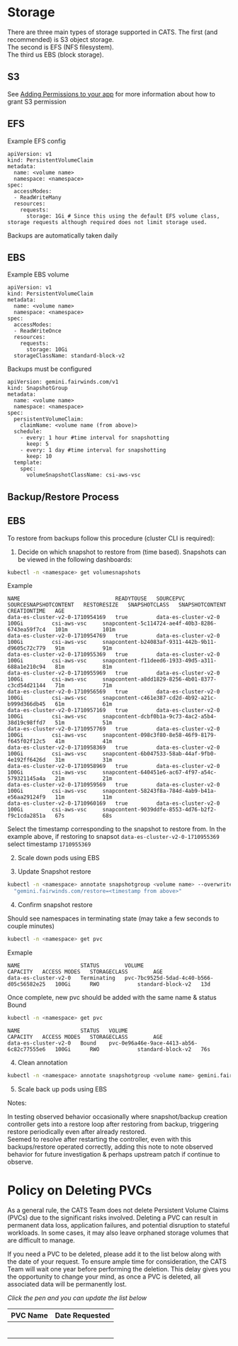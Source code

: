 
# Storage 

There are three main types of storage supported in CATS.  The first (and recommended) is S3 object storage.  
The second is EFS (NFS filesystem).  
The third us EBS (block storage).

## S3

See [Adding Permissions to your app](/guide/Namespace#iam-permissions-for-your-app) for more information about how to grant S3 permission


## EFS

Example EFS config

```
apiVersion: v1
kind: PersistentVolumeClaim
metadata:
  name: <volume name>
  namespace: <namespace>
spec:
  accessModes:
  - ReadWriteMany
  resources:
    requests:
      storage: 1Gi # Since this using the default EFS volume class, storage requests although required does not limit storage used.
```

Backups are automatically taken daily

## EBS

Example EBS volume

```
apiVersion: v1
kind: PersistentVolumeClaim
metadata:
  name: <volume name>
  namespace: <namespace>
spec:
  accessModes:
  - ReadWriteOnce
  resources:
    requests:
      storage: 10Gi
  storageClassName: standard-block-v2
```

Backups must be configured

```
apiVersion: gemini.fairwinds.com/v1
kind: SnapshotGroup
metadata:
  name: <volume name>
  namespace: <namespace>
spec:
  persistentVolumeClaim:
    claimName: <volume name (from above)>
  schedule:
    - every: 1 hour #time interval for snapshotting
      keep: 5
    - every: 1 day #time interval for snapshotting
      keep: 10
  template:
    spec:
      volumeSnapshotClassName: csi-aws-vsc
```

## Backup/Restore Process

## EBS

To restore from backups follow this procedure (cluster CLI is required):

1. Decide on which snapshot to restore from (time based).  Snapshots can be viewed in the following dashboards:

```bash
kubectl -n <namespace> get volumesnapshots
```

Example
```
NAME                              READYTOUSE   SOURCEPVC              SOURCESNAPSHOTCONTENT   RESTORESIZE   SNAPSHOTCLASS   SNAPSHOTCONTENT                                    CREATIONTIME   AGE
data-es-cluster-v2-0-1710954169   true         data-es-cluster-v2-0                           100Gi         csi-aws-vsc     snapcontent-5c114724-ae4f-40b3-8286-6743ea59f7c4   101m           101m
data-es-cluster-v2-0-1710954769   true         data-es-cluster-v2-0                           100Gi         csi-aws-vsc     snapcontent-b24083af-9311-442b-9b11-d9605c72c779   91m            91m
data-es-cluster-v2-0-1710955369   true         data-es-cluster-v2-0                           100Gi         csi-aws-vsc     snapcontent-f11deed6-1933-49d5-a311-688a1e210c94   81m            81m
data-es-cluster-v2-0-1710955969   true         data-es-cluster-v2-0                           100Gi         csi-aws-vsc     snapcontent-a8dd1829-8256-4b01-8377-c3cd54d21144   71m            71m
data-es-cluster-v2-0-1710956569   true         data-es-cluster-v2-0                           100Gi         csi-aws-vsc     snapcontent-c461e387-cd2d-4b92-a21c-b999d366db45   61m            61m
data-es-cluster-v2-0-1710957169   true         data-es-cluster-v2-0                           100Gi         csi-aws-vsc     snapcontent-dcbf0b1a-9c73-4ac2-a5b4-38d19c98ffd7   51m            51m
data-es-cluster-v2-0-1710957769   true         data-es-cluster-v2-0                           100Gi         csi-aws-vsc     snapcontent-098c3f80-8e58-46f9-8179-f645f02f12c5   41m            41m
data-es-cluster-v2-0-1710958369   true         data-es-cluster-v2-0                           100Gi         csi-aws-vsc     snapcontent-6b047533-58ab-44af-9fb0-4e192ff6426d   31m            31m
data-es-cluster-v2-0-1710958969   true         data-es-cluster-v2-0                           100Gi         csi-aws-vsc     snapcontent-640451e6-ac67-4f97-a54c-579321145a4a   21m            21m
data-es-cluster-v2-0-1710959569   true         data-es-cluster-v2-0                           100Gi         csi-aws-vsc     snapcontent-58243f8a-784d-4ab9-b41a-e56aa29124f9   11m            11m
data-es-cluster-v2-0-1710960169   true         data-es-cluster-v2-0                           100Gi         csi-aws-vsc     snapcontent-9039ddfe-8553-4d76-b2f2-f9c1cda2851a   67s            68s
```

Select the timestamp corresponding to the snapshot to restore from.  In the example above, if restoring to snapsot ```data-es-cluster-v2-0-1710955369``` select timestamp ```1710955369```


2. Scale down pods using EBS


3. Update Snapshot restore

```bash
kubectl -n <namespace> annotate snapshotgroup <volume name> --overwrite \
  "gemini.fairwinds.com/restore=<timestamp from above>"
```

4. Confirm snapshot restore

Should see namespaces in terminating state (may take a few seconds to couple minutes)
```bash
kubectl -n <namespace> get pvc
```
Exmaple
```
NAME                   STATUS        VOLUME                                     CAPACITY   ACCESS MODES   STORAGECLASS        AGE
data-es-cluster-v2-0   Terminating   pvc-7bc9525d-5dad-4c40-b566-d05c56582e25   100Gi      RWO            standard-block-v2   13d
```

Once complete, new pvc should be added with the same name & status Bound

```bash
kubectl -n <namespace> get pvc
```

```
NAME                   STATUS   VOLUME                                     CAPACITY   ACCESS MODES   STORAGECLASS        AGE
data-es-cluster-v2-0   Bound    pvc-0e96a46e-9ace-4413-ab56-6c82c77555e6   100Gi      RWO            standard-block-v2   76s
```

4. Clean annotation

```bash
kubectl -n <namespace> annotate snapshotgroup <volume name> gemini.fairwinds.com/restore-
```

5. Scale back up pods using EBS


Notes:

In testing observed behavior occasionally where snapshot/backup creation controller gets into a restore loop after restoring from backup, 
triggering restore periodically even after already restored.  
Seemed to resolve after restarting the controller, even with this backups/restore operated correctly, 
adding this note to note observed behavior for future investigation & perhaps upstream patch if continue to observe.

# Policy on Deleting PVCs

As a general rule, the CATS Team does not delete Persistent Volume Claims (PVCs) due to the significant risks involved. Deleting a PVC can result in permanent data loss, application failures, and potential disruption to stateful workloads. In some cases, it may also leave orphaned storage volumes that are difficult to manage.

If you need a PVC to be deleted, please add it to the list below along with the date of your request. To ensure ample time for consideration, the CATS Team will wait one year before performing the deletion. This delay gives you the opportunity to change your mind, as once a PVC is deleted, all associated data will be permanently lost.

*Click the pen and you can update the list below*  

|PVC Name      | Date Requested | 
|--------------|----------------|
|              |                |
|              |                |
|              |                |
|              |                |
|              |                |
|              |                |

